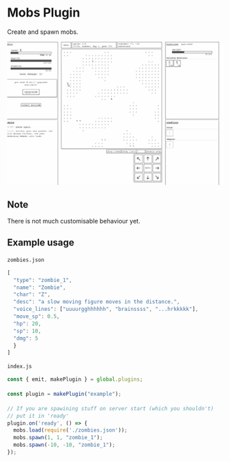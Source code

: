 # Mobs Plugin

Create and spawn mobs.

<img src="misc/recording.gif">

## Note

There is not much customisable behaviour yet.

## Example usage

`zombies.json`

```js
[
  "type": "zombie_1",
  "name": "Zombie",
  "char": "Z",
  "desc": "a slow moving figure moves in the distance.",
  "voice_lines": ["uuuurgghhhhhh", "brainssss", "...hrkkkkk"],
  "move_sp": 0.5,
  "hp": 20,
  "sp": 10,
  "dmg": 5
  }
]
```

`index.js`

```js
const { emit, makePlugin } = global.plugins;

const plugin = makePlugin("example");

// If you are spawining stuff on server start (which you shouldn't)
// put it in 'ready'
plugin.on('ready', () => {
  mobs.load(require('./zombies.json'));
  mobs.spawn(1, 1, "zombie_1");
  mobs.spawn(-10, -10, "zombie_1");
});
```